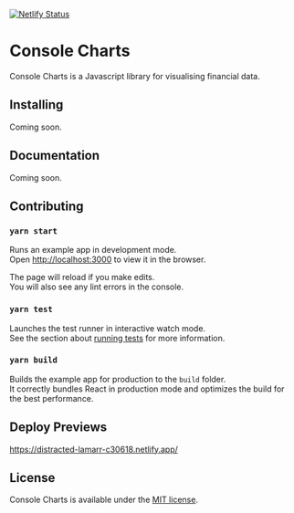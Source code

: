 [![Netlify Status](https://api.netlify.com/api/v1/badges/754fddcc-e010-4b27-913e-83c7b8ebdcf8/deploy-status)](https://app.netlify.com/sites/distracted-lamarr-c30618/deploys)

# Console Charts

Console Charts is a Javascript library for visualising financial data.

## Installing

Coming soon.

## Documentation

Coming soon.

## Contributing

### `yarn start`

Runs an example app in development mode.\
Open [http://localhost:3000](http://localhost:3000) to view it in the browser.

The page will reload if you make edits.\
You will also see any lint errors in the console.

### `yarn test`

Launches the test runner in interactive watch mode.\
See the section about [running tests](https://facebook.github.io/create-react-app/docs/running-tests) for more information.

### `yarn build`

Builds the example app for production to the `build` folder.\
It correctly bundles React in production mode and optimizes the build for the best performance.

## Deploy Previews
https://distracted-lamarr-c30618.netlify.app/

## License
Console Charts is available under the [MIT license](https://opensource.org/licenses/MIT).
